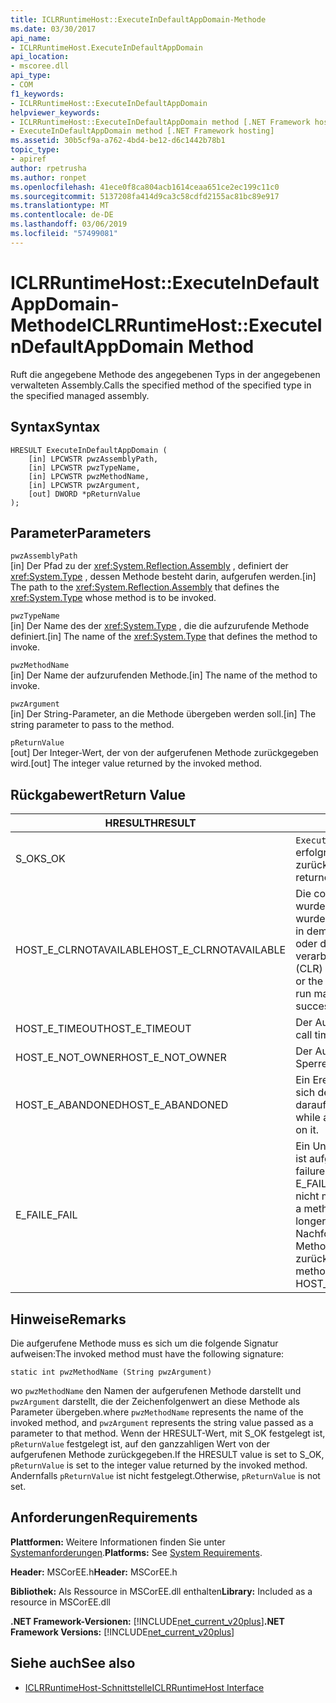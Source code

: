 ```yaml
---
title: ICLRRuntimeHost::ExecuteInDefaultAppDomain-Methode
ms.date: 03/30/2017
api_name:
- ICLRRuntimeHost.ExecuteInDefaultAppDomain
api_location:
- mscoree.dll
api_type:
- COM
f1_keywords:
- ICLRRuntimeHost::ExecuteInDefaultAppDomain
helpviewer_keywords:
- ICLRRuntimeHost::ExecuteInDefaultAppDomain method [.NET Framework hosting]
- ExecuteInDefaultAppDomain method [.NET Framework hosting]
ms.assetid: 30b5cf9a-a762-4bd4-be12-d6c1442b78b1
topic_type:
- apiref
author: rpetrusha
ms.author: ronpet
ms.openlocfilehash: 41ece0f8ca804acb1614ceaa651ce2ec199c11c0
ms.sourcegitcommit: 5137208fa414d9ca3c58cdfd2155ac81bc89e917
ms.translationtype: MT
ms.contentlocale: de-DE
ms.lasthandoff: 03/06/2019
ms.locfileid: "57499081"
---
```

# <a name="iclrruntimehostexecuteindefaultappdomain-method"></a><span data-ttu-id="b3079-102">ICLRRuntimeHost::ExecuteInDefaultAppDomain-Methode</span><span class="sxs-lookup"><span data-stu-id="b3079-102">ICLRRuntimeHost::ExecuteInDefaultAppDomain Method</span></span>
<span data-ttu-id="b3079-103">Ruft die angegebene Methode des angegebenen Typs in der angegebenen verwalteten Assembly.</span><span class="sxs-lookup"><span data-stu-id="b3079-103">Calls the specified method of the specified type in the specified managed assembly.</span></span>  
  
## <a name="syntax"></a><span data-ttu-id="b3079-104">Syntax</span><span class="sxs-lookup"><span data-stu-id="b3079-104">Syntax</span></span>  
  
```  
HRESULT ExecuteInDefaultAppDomain (  
    [in] LPCWSTR pwzAssemblyPath,  
    [in] LPCWSTR pwzTypeName,   
    [in] LPCWSTR pwzMethodName,  
    [in] LPCWSTR pwzArgument,  
    [out] DWORD *pReturnValue  
);  
```  
  
## <a name="parameters"></a><span data-ttu-id="b3079-105">Parameter</span><span class="sxs-lookup"><span data-stu-id="b3079-105">Parameters</span></span>  
 `pwzAssemblyPath`  
 <span data-ttu-id="b3079-106">[in] Der Pfad zu der <xref:System.Reflection.Assembly> , definiert der <xref:System.Type> , dessen Methode besteht darin, aufgerufen werden.</span><span class="sxs-lookup"><span data-stu-id="b3079-106">[in] The path to the <xref:System.Reflection.Assembly> that defines the <xref:System.Type> whose method is to be invoked.</span></span>  
  
 `pwzTypeName`  
 <span data-ttu-id="b3079-107">[in] Der Name des der <xref:System.Type> , die die aufzurufende Methode definiert.</span><span class="sxs-lookup"><span data-stu-id="b3079-107">[in] The name of the <xref:System.Type> that defines the method to invoke.</span></span>  
  
 `pwzMethodName`  
 <span data-ttu-id="b3079-108">[in] Der Name der aufzurufenden Methode.</span><span class="sxs-lookup"><span data-stu-id="b3079-108">[in] The name of the method to invoke.</span></span>  
  
 `pwzArgument`  
 <span data-ttu-id="b3079-109">[in] Der String-Parameter, an die Methode übergeben werden soll.</span><span class="sxs-lookup"><span data-stu-id="b3079-109">[in] The string parameter to pass to the method.</span></span>  
  
 `pReturnValue`  
 <span data-ttu-id="b3079-110">[out] Der Integer-Wert, der von der aufgerufenen Methode zurückgegeben wird.</span><span class="sxs-lookup"><span data-stu-id="b3079-110">[out] The integer value returned by the invoked method.</span></span>  
  
## <a name="return-value"></a><span data-ttu-id="b3079-111">Rückgabewert</span><span class="sxs-lookup"><span data-stu-id="b3079-111">Return Value</span></span>  
  
|<span data-ttu-id="b3079-112">HRESULT</span><span class="sxs-lookup"><span data-stu-id="b3079-112">HRESULT</span></span>|<span data-ttu-id="b3079-113">Beschreibung</span><span class="sxs-lookup"><span data-stu-id="b3079-113">Description</span></span>|  
|-------------|-----------------|  
|<span data-ttu-id="b3079-114">S_OK</span><span class="sxs-lookup"><span data-stu-id="b3079-114">S_OK</span></span>|<span data-ttu-id="b3079-115">`ExecuteInDefaultAppDomain` wurde erfolgreich zurückgegeben.</span><span class="sxs-lookup"><span data-stu-id="b3079-115">`ExecuteInDefaultAppDomain` returned successfully.</span></span>|  
|<span data-ttu-id="b3079-116">HOST_E_CLRNOTAVAILABLE</span><span class="sxs-lookup"><span data-stu-id="b3079-116">HOST_E_CLRNOTAVAILABLE</span></span>|<span data-ttu-id="b3079-117">Die common Language Runtime (CLR) wurde nicht in einen Prozess geladen wurde, oder die CLR ist in einem Zustand, in dem nicht verwalteten Code ausführen oder den Aufruf erfolgreich zu verarbeiten.</span><span class="sxs-lookup"><span data-stu-id="b3079-117">The common language runtime (CLR) has not been loaded into a process, or the CLR is in a state in which it cannot run managed code or process the call successfully.</span></span>|  
|<span data-ttu-id="b3079-118">HOST_E_TIMEOUT</span><span class="sxs-lookup"><span data-stu-id="b3079-118">HOST_E_TIMEOUT</span></span>|<span data-ttu-id="b3079-119">Der Aufruf ist ein Timeout aufgetreten.</span><span class="sxs-lookup"><span data-stu-id="b3079-119">The call timed out.</span></span>|  
|<span data-ttu-id="b3079-120">HOST_E_NOT_OWNER</span><span class="sxs-lookup"><span data-stu-id="b3079-120">HOST_E_NOT_OWNER</span></span>|<span data-ttu-id="b3079-121">Der Aufrufer ist nicht Besitzer der Sperre.</span><span class="sxs-lookup"><span data-stu-id="b3079-121">The caller does not own the lock.</span></span>|  
|<span data-ttu-id="b3079-122">HOST_E_ABANDONED</span><span class="sxs-lookup"><span data-stu-id="b3079-122">HOST_E_ABANDONED</span></span>|<span data-ttu-id="b3079-123">Ein Ereignis wurde abgebrochen, während sich der blockierte Thread oder eine Fiber darauf gewartet.</span><span class="sxs-lookup"><span data-stu-id="b3079-123">An event was canceled while a blocked thread or fiber was waiting on it.</span></span>|  
|<span data-ttu-id="b3079-124">E_FAIL</span><span class="sxs-lookup"><span data-stu-id="b3079-124">E_FAIL</span></span>|<span data-ttu-id="b3079-125">Ein Unbekannter Schwerwiegender Fehler ist aufgetreten.</span><span class="sxs-lookup"><span data-stu-id="b3079-125">An unknown catastrophic failure occurred.</span></span> <span data-ttu-id="b3079-126">Wenn eine Methode E_FAIL zurückgegeben wird, ist die CRL nicht mehr im Prozess verwendet werden.</span><span class="sxs-lookup"><span data-stu-id="b3079-126">If a method returns E_FAIL, the CRL is no longer usable within the process.</span></span> <span data-ttu-id="b3079-127">Nachfolgende Aufrufe zum Hosten der Methoden HOST_E_CLRNOTAVAILABLE zurück.</span><span class="sxs-lookup"><span data-stu-id="b3079-127">Subsequent calls to hosting methods return HOST_E_CLRNOTAVAILABLE.</span></span>|  
  
## <a name="remarks"></a><span data-ttu-id="b3079-128">Hinweise</span><span class="sxs-lookup"><span data-stu-id="b3079-128">Remarks</span></span>  
 <span data-ttu-id="b3079-129">Die aufgerufene Methode muss es sich um die folgende Signatur aufweisen:</span><span class="sxs-lookup"><span data-stu-id="b3079-129">The invoked method must have the following signature:</span></span>  
  
```  
static int pwzMethodName (String pwzArgument)  
```  
  
 <span data-ttu-id="b3079-130">wo `pwzMethodName` den Namen der aufgerufenen Methode darstellt und `pwzArgument` darstellt, die der Zeichenfolgenwert an diese Methode als Parameter übergeben.</span><span class="sxs-lookup"><span data-stu-id="b3079-130">where `pwzMethodName` represents the name of the invoked method, and `pwzArgument` represents the string value passed as a parameter to that method.</span></span> <span data-ttu-id="b3079-131">Wenn der HRESULT-Wert, mit S_OK festgelegt ist, `pReturnValue` festgelegt ist, auf den ganzzahligen Wert von der aufgerufenen Methode zurückgegeben.</span><span class="sxs-lookup"><span data-stu-id="b3079-131">If the HRESULT value is set to S_OK, `pReturnValue` is set to the integer value returned by the invoked method.</span></span> <span data-ttu-id="b3079-132">Andernfalls `pReturnValue` ist nicht festgelegt.</span><span class="sxs-lookup"><span data-stu-id="b3079-132">Otherwise, `pReturnValue` is not set.</span></span>  
  
## <a name="requirements"></a><span data-ttu-id="b3079-133">Anforderungen</span><span class="sxs-lookup"><span data-stu-id="b3079-133">Requirements</span></span>  
 <span data-ttu-id="b3079-134">**Plattformen:** Weitere Informationen finden Sie unter [Systemanforderungen](../../../../docs/framework/get-started/system-requirements.md).</span><span class="sxs-lookup"><span data-stu-id="b3079-134">**Platforms:** See [System Requirements](../../../../docs/framework/get-started/system-requirements.md).</span></span>  
  
 <span data-ttu-id="b3079-135">**Header:** MSCorEE.h</span><span class="sxs-lookup"><span data-stu-id="b3079-135">**Header:** MSCorEE.h</span></span>  
  
 <span data-ttu-id="b3079-136">**Bibliothek:** Als Ressource in MSCorEE.dll enthalten</span><span class="sxs-lookup"><span data-stu-id="b3079-136">**Library:** Included as a resource in MSCorEE.dll</span></span>  
  
 <span data-ttu-id="b3079-137">**.NET Framework-Versionen:** [!INCLUDE[net_current_v20plus](../../../../includes/net-current-v20plus-md.md)]</span><span class="sxs-lookup"><span data-stu-id="b3079-137">**.NET Framework Versions:** [!INCLUDE[net_current_v20plus](../../../../includes/net-current-v20plus-md.md)]</span></span>  
  
## <a name="see-also"></a><span data-ttu-id="b3079-138">Siehe auch</span><span class="sxs-lookup"><span data-stu-id="b3079-138">See also</span></span>
- [<span data-ttu-id="b3079-139">ICLRRuntimeHost-Schnittstelle</span><span class="sxs-lookup"><span data-stu-id="b3079-139">ICLRRuntimeHost Interface</span></span>](../../../../docs/framework/unmanaged-api/hosting/iclrruntimehost-interface.md)
